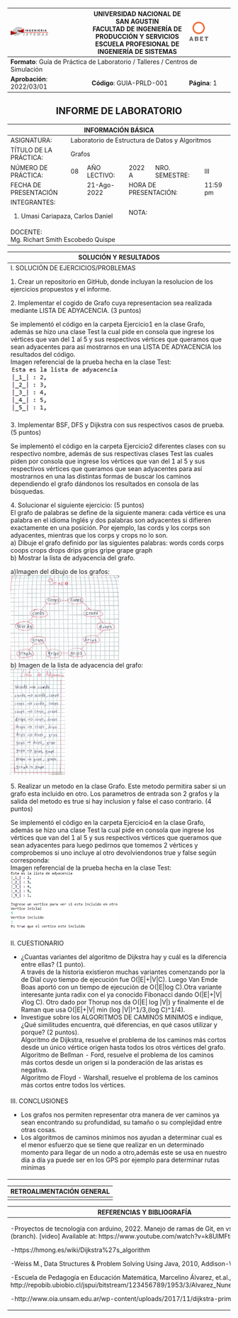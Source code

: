 <table>
    <theader>
        <tr>
            <td><img src="https://github.com/rescobedoq/pw2/blob/main/epis.png?raw=true" alt="EPIS" style="width:50%; height:auto"/></td>
            <th>
                <span style="font-weight:bold;">UNIVERSIDAD NACIONAL DE SAN AGUSTIN</span><br />
                <span style="font-weight:bold;">FACULTAD DE INGENIERÍA DE PRODUCCIÓN Y SERVICIOS</span><br />
                <span style="font-weight:bold;">ESCUELA PROFESIONAL DE INGENIERÍA DE SISTEMAS</span>
            </th>
            <td><img src="https://github.com/rescobedoq/pw2/blob/main/abet.png?raw=true" alt="ABET" style="width:50%; height:auto"/></td>
        </tr>
    </theader>
    <tbody>
        <tr><td colspan="3"><span style="font-weight:bold;">Formato</span>: Guía de Práctica de Laboratorio / Talleres / Centros de Simulación</td></tr>
        <tr><td><span style="font-weight:bold;">Aprobación</span>:  2022/03/01</td><td><span style="font-weight:bold;">Código</span>: GUIA-PRLD-001</td><td><span style="font-weight:bold;">Página</span>: 1</td></tr>
    </tbody>
</table>
</div>
<div align="center">
    <span style="font-weight:bold;"><h2>INFORME DE LABORATORIO</h2></span>
</div>


<table>
<theader>
    <tr><th colspan="6" style="width:50%; height:auto; text-align:center">INFORMACIÓN BÁSICA</th></tr>
</theader>
<tbody>
    <tr>
        <td>ASIGNATURA:</td><td colspan="5">Laboratorio de Estructura de Datos y Algoritmos</td>
    </tr>
    <tr>
        <td>TÍTULO DE LA PRÁCTICA:</td><td colspan="5">Grafos</td>
    </tr>
    <tr>
        <td>NÚMERO DE PRÁCTICA:</td><td>08</td><td>AÑO LECTIVO:</td><td>2022 A</td><td>NRO. SEMESTRE:</td><td>III</td>
    </tr>
    <tr>
        <td colspan="2">FECHA DE PRESENTACIÓN</td><td>21-Ago-2022</td><td colspan="2">HORA DE PRESENTACIÓN: </td><td>11:59 pm</td>
    </tr>
    <tr>
        <td colspan="3">INTEGRANTES:
        <ol>
        <li>Umasi Cariapaza, Carlos Daniel</li>
        </ol>
        </td>
        <td colspan="2"> NOTA:</td>
        <td>     </td>
    </tr>
    <tr>
        <td colspan="6">DOCENTE:<br>
        Mg. Richart Smith Escobedo Quispe
        </td>
    </tr>
</tdbody>
</table>

<table>
    <theader>
        <tr>
            <th style="text-align:center">SOLUCIÓN Y RESULTADOS</th>
        </tr>
    </theader>
    <tbody>
        <tr>
            <td>
                I. SOLUCIÓN DE EJERCICIOS/PROBLEMAS<br>
                <p>1. Crear un repositorio en GitHub, donde incluyan la resolucion de los ejercicios propuestos y el informe.<br></p>
                <p>2. Implementar el cogido de Grafo cuya representacion sea realizada mediante LISTA DE ADYACENCIA. (3 puntos)<br></p>
                <p>Se implementó el código en la carpeta Ejercicio1 en la clase Grafo, además se hizo una clase Test la cual pide en consola que ingrese los vértices que van del 1 al 5 y sus respectivos vértices que queramos que sean adyacentes para así mostrarnos en una LISTA DE ADYACENCIA los resultados del código.<br>
                Imagen referencial de la prueba hecha en la clase Test:<br>
                <img src="Imagenes/ListaAdyacencia.png" alt="ListaAdyacencia" style="width:50%; height:auto"/></p>
                <p>3. Implementar BSF, DFS y Dijkstra con sus respectivos casos de prueba. (5 puntos)<br></p>
                <p>Se implementó el código en la carpeta Ejercicio2 diferentes clases con su respectivo nombre, además de sus respectivas clases Test las cuales  piden por consola que ingrese los vértices que van del 1 al 5 y sus respectivos vértices que queramos que sean adyacentes para así mostrarnos en una las distintas formas de buscar los caminos dependiendo el grafo dándonos  los resultados en consola de las búsquedas.</p>
                <p>4. Solucionar el siguiente ejercicio: (5 puntos)<br>
                El grafo de palabras se define de la siguiente manera: cada vértice es una palabra en el idioma Inglés y dos palabras son adyacentes si difieren exactamente en una posición. Por ejemplo, las cords y los corps son adyacentes, mientras que los corps y crops no lo son.<br>
                a) Dibuje el grafo definido por las siguientes palabras: words cords corps coops crops drops drips grips gripe grape graph<br>
                b) Mostrar la lista de adyacencia del grafo.<br></p>
                <p>a)Imagen del dibujo de los grafos:<br>
                <img src="Ejercicio3/Grafo.jpg" alt="Grafo" style="width:50%; height:auto"/><br>
                b) Imagen de la lista de adyacencia del grafo:<br>
                <img src="Ejercicio3/ListaAdyacencia1.jpg" alt="ListaAdyacencia1" style="width:25%; height:auto"/><br></p>
                <p>5. Realizar un metodo en la clase Grafo. Este metodo permitira saber si un grafo esta incluido en otro. Los parametros de entrada son 2 grafos y la salida del metodo es true si hay inclusion y false el caso contrario. (4 puntos)<br></p>
                <p>Se implementó el código en la carpeta Ejercicio4 en la clase Grafo, además se hizo una clase Test la cual pide en consola que ingrese los vértices que van del 1 al 5 y sus respectivos vértices que queramos que sean adyacentes para luego pedirnos que tomemos 2 vértices y comprobemos si uno incluye al otro devolviendonos true y false según corresponda:<br>
                Imagen referencial de la prueba hecha en la clase Test:<br>
                <img src="Imagenes/GrafoIncluido.png" alt="GrafoIncluido" style="width:50%; height:auto"/></p>
            </td>
        </tr>
        <tr>
            <td>
            II. CUESTIONARIO
            <ul>
                <li>¿Cuantas variantes del algoritmo de Dijkstra hay y cuál es la diferencia entre ellas? (1 punto).<br>
                A través de la historia existieron muchas variantes comenzando por la de Dial cuyo tiempo de ejecución fue O(|E|+|V|C). Luego Van Emde Boas aportó con un tiempo de ejecución de O(|E|log C).Otra variante interesante junta radix con el ya conocido Fibonacci dando O(|E|+|V|√log C). Otro dado por Thorup nos da O(|E| log |V|) y finalmente el de Raman que usa O(|E|+|V| min (log |V|)^1/3,(log C)^1/4).<br>
                <li>Investigue sobre los ALGORITMOS DE CAMINOS MINIMOS e indique, ¿Qué similitudes encuentra, qué diferencias, en qué casos utilizar y porque? (2 puntos).<br>
                Algoritmo de Dijkstra, resuelve el problema de los caminos más cortos desde un único vértice origen hasta todos los otros vértices del grafo.<br>
                Algoritmo de Bellman - Ford, resuelve el problema de los caminos más cortos desde un origen si la ponderación de las aristas es negativa.<br>
                Algoritmo de Floyd - Warshall, resuelve el problema de los caminos más cortos entre todos los vértices.<br>
            </ul>
            </td>
        </tr>
        <tr>
            <td>
            III. CONCLUSIONES
            <ul>
                <li>Los grafos nos permiten representar otra manera de ver  caminos ya sean encontrando su profundidad, su tamaño o su complejidad entre otras cosas. 
                <li>Los algoritmos de caminos minimos nos ayudan a determinar cual es el menor esfuerzo que se tiene que realizar en un determinado momento para llegar de un nodo a otro,además este se usa en nuestro día a día ya puede ser en los GPS por ejemplo para determinar rutas minimas
            </ul>
            </td>
        </tr>
    </tbody>
</table>

<table>
    <theader>
        <tr>
            <th style="text-align:center">RETROALIMENTACIÓN GENERAL</th>
        </tr>
    </theader>
    <tbody>
        <tr>
            <td>
            </td>
        </tr>
    </tbody>
</table>

<table>
    <theader>
        <tr>
            <th style="text-align:center">REFERENCIAS Y BIBLIOGRAFÍA<br>
            </th>
        </tr>
    </theader>
    <tbody>
        <tr>
            <td>
            <p>-Proyectos de tecnología con arduino, 2022. Manejo de ramas de Git, en vs code . (branch). [video] Available at: https://www.youtube.com/watch?v=k8UlMFtNDpE.</p>
            <p>-https://hmong.es/wiki/Dijkstra%27s_algorithm</p>
            <p>-Weiss M., Data Structures & Problem Solving Using Java, 2010, Addison-Wesley.</p>
            <p>-Escuela de Pedagogía en Educación Matemática, Marcelino Álvarez, et.al., http://repobib.ubiobio.cl/jspui/bitstream/123456789/1953/3/Alvarez_Nunez_Marcelino.pdf</p>
            <p>-http://www.oia.unsam.edu.ar/wp-content/uploads/2017/11/dijkstra-prim.pdf</p>
            </td>
        </tr>
    </tbody>
</table>